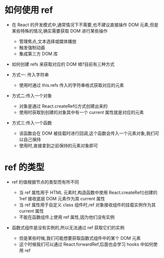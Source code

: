# 如何使用 ref

- 在 React 的开发模式中,通常情况下不需要,也不建议直接操作 DOM 元素,但是某些特殊的情况,确实需要获取 DOM 进行某些操作

  - 管理焦点,文本选择或媒体播放
  - 触发强制动画
  - 集成第三方 DOM 库

- 如何创建 refs 来获取对应的 DOM 喃?目前有三种方式
- 方式一: 传入字符串

  - 使用时通过 this.refs 传入的字符串格式获取对应的元素

- 方式二:传入一个对象

  - 对象是通过 React.createRef()方式创建出来的
  - 使用时获取到创建的对象其中有一个 current 属性就是对应的元素

- 方式三:传入一个函数
  - 该函数会在 DOM 被挂载时进行回调,这个函数会传入一个元素对象,我们可以自己保持
  - 使用时,直接拿到之前保持的元素对象即可

# ref 的类型

- ref 的值根据节点的类型而有所不同

  - 当 ref 属性用于 HTML 元素时,构造函数中使用 React.createRef()创建的 1ref 接收底层 DOM 元素作为其 current 属性
  - 当 ref 属性用于自定义 class 组件时,ref 对象接收组件的挂载实例作为其 current 属性
  - 不能在函数组件上使用 ref 属性,因为他们没有实例

- 函数式组件是没有实例的,所以无法通过 ref 获取它们的实例
  - 但是某些时候,我们可能想要获取函数式组件中的某个 DOM 元素
  - 这个时候我们可以通过 React.forwardRef,后面也会学习 hooks 中如何使用 ref
